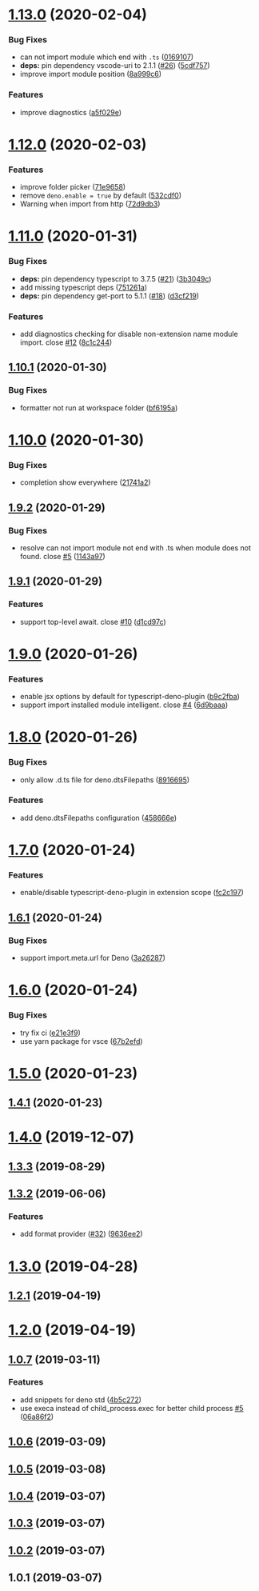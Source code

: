 # [1.13.0](https://github.com/axetroy/vscode-deno/compare/v1.12.0...v1.13.0) (2020-02-04)


### Bug Fixes

* can not import module which end with `.ts` ([0169107](https://github.com/axetroy/vscode-deno/commit/0169107))
* **deps:** pin dependency vscode-uri to 2.1.1 ([#26](https://github.com/axetroy/vscode-deno/issues/26)) ([5cdf757](https://github.com/axetroy/vscode-deno/commit/5cdf757))
* improve import module position ([8a999c6](https://github.com/axetroy/vscode-deno/commit/8a999c6))


### Features

* improve diagnostics ([a5f029e](https://github.com/axetroy/vscode-deno/commit/a5f029e))



# [1.12.0](https://github.com/axetroy/vscode-deno/compare/v1.11.0...v1.12.0) (2020-02-03)


### Features

* improve folder picker ([71e9658](https://github.com/axetroy/vscode-deno/commit/71e9658))
* remove `deno.enable = true` by default ([532cdf0](https://github.com/axetroy/vscode-deno/commit/532cdf0))
* Warning when import from http ([72d9db3](https://github.com/axetroy/vscode-deno/commit/72d9db3))



# [1.11.0](https://github.com/axetroy/vscode-deno/compare/v1.10.1...v1.11.0) (2020-01-31)


### Bug Fixes

* **deps:** pin dependency typescript to 3.7.5 ([#21](https://github.com/axetroy/vscode-deno/issues/21)) ([3b3049c](https://github.com/axetroy/vscode-deno/commit/3b3049c))
* add missing typescript deps ([751261a](https://github.com/axetroy/vscode-deno/commit/751261a))
* **deps:** pin dependency get-port to 5.1.1 ([#18](https://github.com/axetroy/vscode-deno/issues/18)) ([d3cf219](https://github.com/axetroy/vscode-deno/commit/d3cf219))


### Features

* add diagnostics checking for disable non-extension name module import. close [#12](https://github.com/axetroy/vscode-deno/issues/12) ([8c1c244](https://github.com/axetroy/vscode-deno/commit/8c1c244))



## [1.10.1](https://github.com/axetroy/vscode-deno/compare/v1.10.0...v1.10.1) (2020-01-30)


### Bug Fixes

* formatter not run at workspace folder ([bf6195a](https://github.com/axetroy/vscode-deno/commit/bf6195a))



# [1.10.0](https://github.com/axetroy/vscode-deno/compare/v1.9.2...v1.10.0) (2020-01-30)


### Bug Fixes

* completion show everywhere ([21741a2](https://github.com/axetroy/vscode-deno/commit/21741a2))



## [1.9.2](https://github.com/axetroy/vscode-deno/compare/v1.9.1...v1.9.2) (2020-01-29)


### Bug Fixes

* resolve can not import module not end with .ts when module does not found. close [#5](https://github.com/axetroy/vscode-deno/issues/5) ([1143a97](https://github.com/axetroy/vscode-deno/commit/1143a97))



## [1.9.1](https://github.com/axetroy/vscode-deno/compare/v1.9.0...v1.9.1) (2020-01-29)


### Features

* support top-level await. close [#10](https://github.com/axetroy/vscode-deno/issues/10) ([d1cd97c](https://github.com/axetroy/vscode-deno/commit/d1cd97c))



# [1.9.0](https://github.com/axetroy/vscode-deno/compare/v1.8.0...v1.9.0) (2020-01-26)


### Features

* enable jsx options by default for typescript-deno-plugin ([b9c2fba](https://github.com/axetroy/vscode-deno/commit/b9c2fba))
* support import installed module intelligent. close [#4](https://github.com/axetroy/vscode-deno/issues/4) ([6d9baaa](https://github.com/axetroy/vscode-deno/commit/6d9baaa))



# [1.8.0](https://github.com/axetroy/vscode-deno/compare/v1.7.0...v1.8.0) (2020-01-26)


### Bug Fixes

* only allow .d.ts file for deno.dtsFilepaths ([8916695](https://github.com/axetroy/vscode-deno/commit/8916695))


### Features

* add deno.dtsFilepaths configuration ([458666e](https://github.com/axetroy/vscode-deno/commit/458666e))



# [1.7.0](https://github.com/axetroy/vscode-deno/compare/v1.6.1...v1.7.0) (2020-01-24)


### Features

* enable/disable typescript-deno-plugin in extension scope ([fc2c197](https://github.com/axetroy/vscode-deno/commit/fc2c197))



## [1.6.1](https://github.com/axetroy/vscode-deno/compare/v1.6.0...v1.6.1) (2020-01-24)


### Bug Fixes

* support import.meta.url for Deno ([3a26287](https://github.com/axetroy/vscode-deno/commit/3a26287))



# [1.6.0](https://github.com/axetroy/vscode-deno/compare/v1.5.0...v1.6.0) (2020-01-24)


### Bug Fixes

* try fix ci ([e21e3f9](https://github.com/axetroy/vscode-deno/commit/e21e3f9))
* use yarn package for vsce ([67b2efd](https://github.com/axetroy/vscode-deno/commit/67b2efd))



# [1.5.0](https://github.com/axetroy/vscode-deno/compare/v1.4.1...v1.5.0) (2020-01-23)



## [1.4.1](https://github.com/axetroy/vscode-deno/compare/v1.4.0...v1.4.1) (2020-01-23)



# [1.4.0](https://github.com/axetroy/vscode-deno/compare/v1.3.3...v1.4.0) (2019-12-07)



## [1.3.3](https://github.com/axetroy/vscode-deno/compare/v1.3.2...v1.3.3) (2019-08-29)



## [1.3.2](https://github.com/axetroy/vscode-deno/compare/v1.3.0...v1.3.2) (2019-06-06)


### Features

* add format provider ([#32](https://github.com/axetroy/vscode-deno/issues/32)) ([9636ee2](https://github.com/axetroy/vscode-deno/commit/9636ee2))



# [1.3.0](https://github.com/axetroy/vscode-deno/compare/v1.2.1...v1.3.0) (2019-04-28)



## [1.2.1](https://github.com/axetroy/vscode-deno/compare/v1.2.0...v1.2.1) (2019-04-19)



# [1.2.0](https://github.com/axetroy/vscode-deno/compare/v1.0.7...v1.2.0) (2019-04-19)



## [1.0.7](https://github.com/axetroy/vscode-deno/compare/v1.0.6...v1.0.7) (2019-03-11)


### Features

* add snippets for deno std ([4b5c272](https://github.com/axetroy/vscode-deno/commit/4b5c272))
* use execa instead of child_process.exec for better child process [#5](https://github.com/axetroy/vscode-deno/issues/5) ([06a86f2](https://github.com/axetroy/vscode-deno/commit/06a86f2))



## [1.0.6](https://github.com/axetroy/vscode-deno/compare/v1.0.5...v1.0.6) (2019-03-09)



## [1.0.5](https://github.com/axetroy/vscode-deno/compare/v1.0.4...v1.0.5) (2019-03-08)



## [1.0.4](https://github.com/axetroy/vscode-deno/compare/v1.0.3...v1.0.4) (2019-03-07)



## [1.0.3](https://github.com/axetroy/vscode-deno/compare/v1.0.2...v1.0.3) (2019-03-07)



## [1.0.2](https://github.com/axetroy/vscode-deno/compare/v1.0.1...v1.0.2) (2019-03-07)



## 1.0.1 (2019-03-07)


